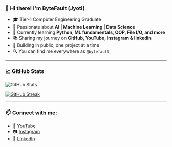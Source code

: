 ### 👋 Hi there! I'm **ByteFault (Jyoti)**

- 🎓 Tier-1 Computer Engineering Graduate  
- 🤖 Passionate about **AI | Machine Learning | Data Science**  
- 🌱 Currently learning **Python, ML fundamentals, OOP, File I/O, and more**  
- 📚 Sharing my journey on **GitHub, YouTube, Instagram & linkedin**  
- 🧠 Building in public, one project at a time  
- 🔍 You can find me everywhere as `@bytefault`

---

### 📈 GitHub Stats

![GitHub Stats](https://github-readme-stats.vercel.app/api?username=bytefault&show_icons=true&theme=radical)

[![GitHub Streak](https://github-readme-streak-stats.herokuapp.com?user=bytefault&theme=radical)](https://git.io/streak-stats)

---

### 📫 Connect with me:
- 🔗 [YouTube](https://youtube.com/@bytefault)  
- 📷 [Instagram](https://instagram.com/bytefault)  
- 💼 [LinkedIn](https://www.linkedin.com/in/jyoti-9282bb1b7/)  

